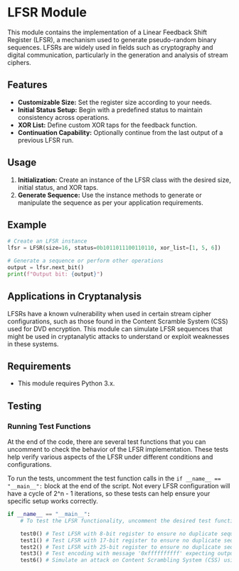 # LFSR Module

This module contains the implementation of a Linear Feedback Shift Register (LFSR), a mechanism used to generate pseudo-random binary sequences. LFSRs are widely used in fields such as cryptography and digital communication, particularly in the generation and analysis of stream ciphers.

## Features

- **Customizable Size:** Set the register size according to your needs.
- **Initial Status Setup:** Begin with a predefined status to maintain consistency across operations.
- **XOR List:** Define custom XOR taps for the feedback function.
- **Continuation Capability:** Optionally continue from the last output of a previous LFSR run.

## Usage

1. **Initialization:** Create an instance of the LFSR class with the desired size, initial status, and XOR taps.
2. **Generate Sequence:** Use the instance methods to generate or manipulate the sequence as per your application requirements.

## Example

```python
# Create an LFSR instance
lfsr = LFSR(size=16, status=0b1011011100110110, xor_list=[1, 5, 6])

# Generate a sequence or perform other operations
output = lfsr.next_bit()
print(f"Output bit: {output}")
```

## Applications in Cryptanalysis

LFSRs have a known vulnerability when used in certain stream cipher configurations, such as those found in the Content Scramble System (CSS) used for DVD encryption. This module can simulate LFSR sequences that might be used in cryptanalytic attacks to understand or exploit weaknesses in these systems.

## Requirements

- This module requires Python 3.x.

## Testing
### Running Test Functions
At the end of the code, there are several test functions that you can uncomment to check the behavior of the LFSR implementation. These tests help verify various aspects of the LFSR under different conditions and configurations.

To run the tests, uncomment the test function calls in the `if __name__ == "__main__":` block at the end of the script. Not every LFSR configuration will have a cycle of 2^n - 1 iterations, so these tests can help ensure your specific setup works correctly.

```python
if __name__ == "__main__":
    # To test the LFSR functionality, uncomment the desired test functions below:

    test0() # Test LFSR with 8-bit register to ensure no duplicate sequences
    test1() # Test LFSR with 17-bit register to ensure no duplicate sequences
    test2() # Test LFSR with 25-bit register to ensure no duplicate sequences
    test3() # Test encoding with message '0xffffffffff' expecting output '0xffffb66c39'
    test6() # Simulate an attack on Content Scrambling System (CSS) using LFSR
```